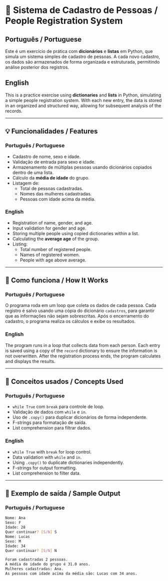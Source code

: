 # 🧾 Sistema de Cadastro de Pessoas / People Registration System

## Português / Portuguese

Este é um exercício de prática com **dicionários** e **listas** em Python, que simula um sistema simples de cadastro de pessoas. A cada novo cadastro, os dados são armazenados de forma organizada e estruturada, permitindo análise posterior dos registros.

## English

This is a practice exercise using **dictionaries** and **lists** in Python, simulating a simple people registration system. With each new entry, the data is stored in an organized and structured way, allowing for subsequent analysis of the records.

---

## 💡 Funcionalidades / Features

### Português / Portuguese

- Cadastro de nome, sexo e idade.
- Validação de entrada para sexo e idade.
- Armazenamento de múltiplas pessoas usando dicionários copiados dentro de uma lista.
- Cálculo da **média de idade** do grupo.
- Listagem de:
  - Total de pessoas cadastradas.
  - Nomes das mulheres cadastradas.
  - Pessoas com idade acima da média.

### English

- Registration of name, gender, and age.
- Input validation for gender and age.
- Storing multiple people using copied dictionaries within a list.
- Calculating the **average age** of the group.
- Listing:
  - Total number of registered people.
  - Names of registered women.
  - People with age above average.

---

## 📌 Como funciona / How It Works

### Português / Portuguese

O programa roda em um loop que coleta os dados de cada pessoa. Cada registro é salvo usando uma cópia do dicionário `cadastros`, para garantir que as informações não sejam sobrescritas. Após o encerramento do cadastro, o programa realiza os cálculos e exibe os resultados.

### English

The program runs in a loop that collects data from each person. Each entry is saved using a copy of the `record` dictionary to ensure the information is not overwritten. After the registration process ends, the program calculates and displays the results.

---

## 🧠 Conceitos usados / Concepts Used

### Português / Portuguese

- `while True` com `break` para controle de loop.
- Validação de dados com `while` e `in`.
- Uso de `.copy()` para duplicar dicionários de forma independente.
- F-strings para formatação de saída.
- List comprehension para filtrar dados.

### English

- `while True` with `break` for loop control.
- Data validation with `while` and `in`.
- Using `.copy()` to duplicate dictionaries independently.
- F-strings for output formatting.
- List comprehension to filter data.

---

## 🚀 Exemplo de saída / Sample Output

### Português / Portuguese

```bash
Nome: Ana
Sexo: F
Idade: 28
Quer continuar? [S/N] S
Nome: Lucas
Sexo: M
Idade: 34
Quer continuar? [S/N] N

Foram cadastradas 2 pessoas.
A média de idade do grupo é 31.0 anos.
Mulheres cadastradas: Ana.
As pessoas com idade acima da média são: Lucas com 34 anos.
